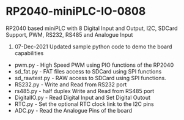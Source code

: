 # RP2040-miniPLC-IO-0808
RP2040 based miniPLC with 8 Digital Input and Output, I2C, SDCard Support, PWM, RS232, RS485 and Analogue Input

1. 07-Dec-2021 Updated sample python code to demo the board capabilities

- pwm.py - High Speed PWM using PIO functions of the RP2040
- sd_fat.py - FAT files access to SDCard using SPI functions
- sd_rawtest.py - RAW access to SDCard using SPI functions.
- RS232.py - Write and Read from RS232 port
- rs485.py - half duplex Write and Read from RS485 port
- DigitalIO.py - Read Digital Input and Set Digital Outout
- RTC.py - Set the optional RTC clock link to the I2C pins
- ADC.py - Read the Analogue Pins of the board

